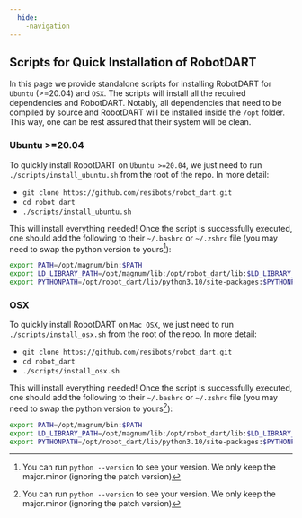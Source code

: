 ```yaml
---
  hide:
    -navigation
---
```

<style>
  .md-typeset h1,
  .md-content__button {
    display: none;
  }
</style>

## Scripts for Quick Installation of RobotDART
In this page we provide standalone scripts for installing RobotDART for `Ubuntu` (>=20.04) and `OSX`. The scripts will install all the required dependencies and RobotDART. Notably, all dependencies that need to be compiled by source and RobotDART will be installed inside the `/opt` folder. This way, one can be rest assured that their system will be clean.

### Ubuntu >=20.04

To quickly install RobotDART on `Ubuntu >=20.04`, we just need to run `./scripts/install_ubuntu.sh` from the root of the repo. In more detail:

- `git clone https://github.com/resibots/robot_dart.git`
- `cd robot_dart`
- `./scripts/install_ubuntu.sh`

This will install everything needed! Once the script is successfully executed, one should add the following to their `~/.bashrc` or `~/.zshrc` file (you may need to swap the python version to yours[^1]):

```bash
export PATH=/opt/magnum/bin:$PATH
export LD_LIBRARY_PATH=/opt/magnum/lib:/opt/robot_dart/lib:$LD_LIBRARY_PATH
export PYTHONPATH=/opt/robot_dart/lib/python3.10/site-packages:$PYTHONPATH
```

<!-- ```bash
export PATH=/opt/magnum/bin:$PATH
export LD_LIBRARY_PATH=/opt/dart/lib:/opt/magnum/lib:/opt/robot_dart/lib:$LD_LIBRARY_PATH
export PYTHONPATH=/opt/dart/lib/python3/dist-packages:/opt/robot_dart/lib/python3.8/site-packages:$PYTHONPATH
``` -->

### OSX

To quickly install RobotDART on `Mac OSX`, we just need to run `./scripts/install_osx.sh` from the root of the repo. In more detail:

- `git clone https://github.com/resibots/robot_dart.git`
- `cd robot_dart`
- `./scripts/install_osx.sh`

This will install everything needed! Once the script is successfully executed, one should add the following to their `~/.bashrc` or `~/.zshrc` file (you may need to swap the python version to yours[^1]):

```bash
export PATH=/opt/magnum/bin:$PATH
export LD_LIBRARY_PATH=/opt/magnum/lib:/opt/robot_dart/lib:$LD_LIBRARY_PATH
export PYTHONPATH=/opt/robot_dart/lib/python3.10/site-packages:$PYTHONPATH
```


[^1]: You can run `python --version` to see your version. We only keep the major.minor (ignoring the patch version)
